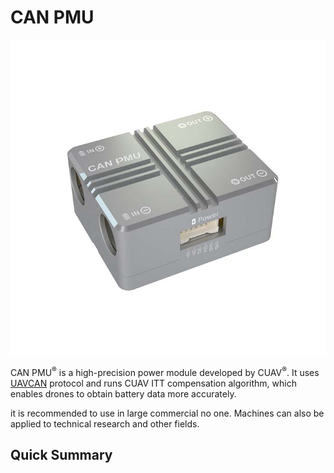 # CAN PMU

![CAN PMU](../../assets/hardware/power_module/can_pmu.jpg)

CAN PMU<sup>&reg;</sup> is a high-precision power module developed by CUAV<sup>&reg;</sup>. It uses [UAVCAN](new.uavcan.org) protocol and runs CUAV ITT compensation algorithm, which enables drones to obtain battery data more accurately.

it is recommended to use in large commercial no one. Machines can also be applied to technical research and other fields.

## Quick Summary